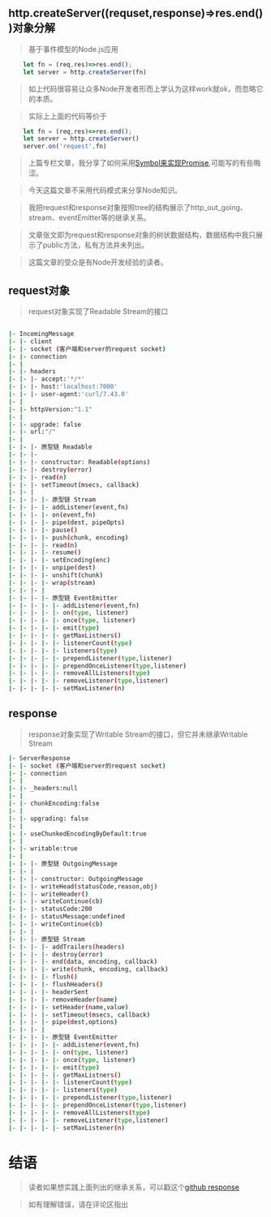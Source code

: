 ## http.createServer((requset,response)=>res.end())对象分解

> 基于事件模型的Node.js应用

```javascript
    let fn = (req,res)=>res.end();
    let server = http.createServer(fn)
```

> 如上代码很容易让众多Node开发者形而上学认为这样work就ok，而忽略它的本质。

> 实际上上面的代码等价于

```javascript
    let fn = (req,res)=>res.end();
    let server = http.createServer()
    server.on('request',fn)
```

> 上篇专栏文章，我分享了如何采用[Symbol来实现Promise](https://zhuanlan.zhihu.com/p/26003835),可能写的有些晦涩。

> 今天这篇文章不采用代码模式来分享Node知识。

> 我把request和response对象按照tree的结构展示了http_out_going、stream、eventEmitter等的继承关系。

> 文章张文即为request和response对象的树状数据结构，数据结构中我只展示了public方法，私有方法并未列出。

> 这篇文章的受众是有Node开发经验的读者。

## request对象

> request对象实现了Readable Stream的接口

```bash

|- IncomingMessage
|- |- client
|- |- socket (客户端和server的request socket)
|- |- connection
|- |
|- |- headers
|- |- |- accept:'*/*'
|- |- |- host:'localhost:7000'
|- |- |- user-agent:'curl/7.43.0'
|- |
|- |- httpVersion:"1.1"
|- |
|- |- upgrade: false
|- |- url:"/"
|- |
|- |- |- 原型链 Readable
|- |- |-
|- |- |- constructor: Readable(options)
|- |- |- destroy(error)
|- |- |- read(n)
|- |- |- setTimeout(msecs, callback)
|- |- |
|- |- |- |- 原型链 Stream
|- |- |- |- addListener(event,fn)
|- |- |- |- on(event,fn)
|- |- |- |- pipe(dest, pipeOpts)
|- |- |- |- pause()
|- |- |- |- push(chunk, encoding)
|- |- |- |- read(n)
|- |- |- |- resume()
|- |- |- |- setEncoding(enc)
|- |- |- |- unpipe(dest)
|- |- |- |- unshift(chunk)
|- |- |- |- wrap(stream)
|- |- |- |
|- |- |- |- 原型链 EventEmitter
|- |- |- |- |- addListener(event,fn)
|- |- |- |- |- on(type, listener)
|- |- |- |- |- once(type, listener)
|- |- |- |- |- emit(type)
|- |- |- |- |- getMaxListners()
|- |- |- |- |- listenerCount(type)
|- |- |- |- |- listeners(type)
|- |- |- |- |- prependListener(type,listener)
|- |- |- |- |- prependOnceListener(type,listener)
|- |- |- |- |- removeAllListeners(type)
|- |- |- |- |- removeListener(type,listener)
|- |- |- |- |- setMaxListener(n)

```
## response

> response对象实现了Writable Stream的接口，但它并未继承Writable Stream

```bash
|- ServerResponse
|- |- socket (客户端和server的request socket)
|- |- connection
|- |
|- |- _headers:null
|- |
|- |- chunkEncoding:false
|- |
|- |- upgrading: false
|- |
|- |- useChunkedEncodingByDefault:true
|- |
|- |- writable:true
|- |
|- |- |- 原型链 OutgoingMessage
|- |- |
|- |- |- constructor: OutgoingMessage
|- |- |- writeHead(statusCode,reason,obj)
|- |- |- writeHeader()
|- |- |- writeContinue(cb)
|- |- |- statusCode:200
|- |- |- statusMessage:undefined
|- |- |- writeContinue(cb)
|- |- |
|- |- |- 原型链 Stream
|- |- |- |- addTrailers(headers)
|- |- |- |- destroy(error)
|- |- |- |- end(data, encoding, callback)
|- |- |- |- write(chunk, encoding, callback)
|- |- |- |- flush()
|- |- |- |- flushHeaders()
|- |- |- |- headerSent
|- |- |- |- removeHeader(name)
|- |- |- |- setHeader(name,value)
|- |- |- |- setTimeout(msecs, callback)
|- |- |- |- pipe(dest,options)
|- |- |- |
|- |- |- |- 原型链 EventEmitter
|- |- |- |- |- addListener(event,fn)
|- |- |- |- |- on(type, listener)
|- |- |- |- |- once(type, listener)
|- |- |- |- |- emit(type)
|- |- |- |- |- getMaxListners()
|- |- |- |- |- listenerCount(type)
|- |- |- |- |- listeners(type)
|- |- |- |- |- prependListener(type,listener)
|- |- |- |- |- prependOnceListener(type,listener)
|- |- |- |- |- removeAllListeners(type)
|- |- |- |- |- removeListener(type,listener)
|- |- |- |- |- setMaxListener(n)
```
# 结语

> 读者如果想实践上面列出的继承关系，可以戳这个[github response](https://github.com/slashhuang/full-stack-practice)

> 如有理解错误，请在评论区指出





